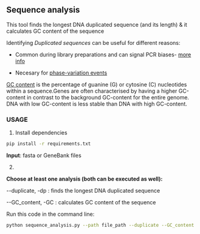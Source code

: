 ## Sequence analysis ## 

This tool finds the longest DNA duplicated sequence (and its length) & it calculates GC content of the sequence 

Identifying *Duplicated sequences* can be useful for different reasons: 

- Common during library preparations and can signal PCR biases- [more info](https://www.bioinformatics.babraham.ac.uk/projects/fastqc/Help/3%20Analysis%20Modules/8%20Duplicate%20Sequences.html)

- Necesary for [phase-variation events](https://pubmed.ncbi.nlm.nih.gov/12624211/) 

[GC content](https://en.wikipedia.org/wiki/GC-content#:~:text=In%20molecular%20biology%20and%20genetics,) is the percentage of guanine (G) or cytosine (C) nucleotides within a sequence.Genes are often characterised by having a higher GC-content in contrast to the background GC-content for the entire genome. DNA with low GC-content is less stable than DNA with high GC-content.  


### USAGE 

1) Install dependencies 

```sh
pip install -r requirements.txt
```

**Input**: fasta or GeneBank files 

2) 
**Choose at least one analysis (both can be executed as well):**

--duplicate, -dp : finds the longest DNA duplicated sequence

--GC_content, -GC : calculates GC content of the sequence 

Run this code in the command line:
```sh 
python sequence_analysis.py --path file_path --duplicate --GC_content
```




